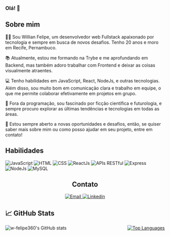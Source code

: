 <h3>Olá! 👋</h3>

<h2>Sobre mim</h2>
<p>👨‍💻 Sou Willian Felipe, um desenvolvedor web Fullstack apaixonado por tecnologia e sempre em busca de novos desafios. Tenho 20 anos e moro em Recife, Pernambuco.</p>
<p>📚 Atualmente, estou me formando na Trybe e me aprofundando em Backend, mas também adoro trabalhar com Frontend e deixar as coisas visualmente atraentes.</p>
<p>💻 Tenho habilidades em JavaScript, React, NodeJs, e outras tecnologias. Além disso, sou muito bom em comunicação clara e trabalho em equipe, o que me permite colaborar efetivamente em projetos em grupo.</p>
<p>🚀 Fora da programação, sou fascinado por ficção científica e futurologia, e sempre procuro explorar as últimas tendências e tecnologias em todas as áreas.</p>
<p>🤝 Estou sempre aberto a novas oportunidades e desafios, então, se quiser saber mais sobre mim ou como posso ajudar em seu projeto, entre em contato!</p>

<h2>Habilidades</h2>
<p>
  <img src="https://img.shields.io/badge/JavaScript-F7DF1E?style=for-the-badge&amp;logo=javascript&amp;logoColor=black" alt="JavaScript">
  <img src="https://img.shields.io/badge/HTML-E34F26?style=for-the-badge&amp;logo=html5&amp;logoColor=white" alt="HTML">
  <img src="https://img.shields.io/badge/CSS-1572B6?style=for-the-badge&amp;logo=css3&amp;logoColor=white" alt="CSS">
  <img src="https://img.shields.io/badge/ReactJs-61DAFB?style=for-the-badge&amp;logo=react&amp;logoColor=black" alt="ReactJs">
  <img src="https://img.shields.io/badge/APIs_RESTful-FF6C37?style=for-the-badge&amp;logo=rest&amp;logoColor=white" alt="APIs RESTful">
  <img src="https://img.shields.io/badge/Express-000000?style=for-the-badge&amp;logo=express&amp;logoColor=white" alt="Express">
  <img src="https://img.shields.io/badge/Node.js-339933?style=for-the-badge&amp;logo=node.js&amp;logoColor=white" alt="NodeJs">
  <img src="https://img.shields.io/badge/MySQL-4479A1?style=for-the-badge&amp;logo=mysql&amp;logoColor=white" alt="MySQL">
</p>

<div align="center">
  <h2>Contato</h2>
  <p>
    <a href="mailto:w.felipebraz@gmail.com">
      <img src="https://img.shields.io/badge/Email-D14836?style=for-the-badge&amp;logo=gmail&amp;logoColor=white" alt="Email">
    </a>
    <a href="https://www.linkedin.com/in/will-felipe/" target="_blank">
      <img src="https://img.shields.io/badge/Linkedin-0077B5?style=for-the-badge&amp;logo=linkedin&amp;logoColor=white" alt="Linkedin">
    </a>
  </p>
</div>

## 📈 GitHub Stats
![w-felipe360's GitHub stats](https://github-readme-stats.vercel.app/api?username=w-felipe360&show_icons=true&theme=dracula)
<a href="https://github.com/w-felipe360" style="float: right;"><img src="https://github-readme-stats.vercel.app/api/top-langs/?username=w-felipe360&langs_count=10&title_color=0366d6&text_color=ffffff&icon_color=0366d6&bg_color=0d1117&hide_border=true&locale=en&custom_title=Principais%20Linguagens" alt="Top Languages" /></a>





